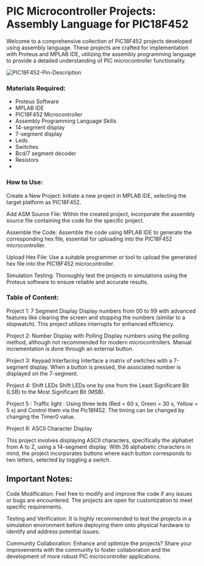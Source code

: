 # PIC Microcontroller Projects: Assembly Language for PIC18F452
Welcome to a comprehensive collection of PIC18F452 projects developed using assembly language. These projects are crafted for implementation with Proteus and MPLAB IDE, utilizing the assembly programming language to provide a detailed understanding of PIC microcontroller functionality.


![PIC18F452-Pin-Description](https://github.com/LatifEmbedded/Pic18f452/assets/155848361/4544c5d6-0aa8-4b1f-9d60-32abe94740c9)


### Materials Required:
- Proteus Software
- MPLAB IDE
- PIC18F452 Microcontroller
- Assembly Programming Language Skills
- 14-segment display
- 7-segment display
- Leds
- Switches
- Bcd/7 segment decoder
- Resistors
- 
### How to Use:
Create a New Project:
Initiate a new project in MPLAB IDE, selecting the target platform as PIC18F452.

Add ASM Source File:
Within the created project, incorporate the assembly source file containing the code for the specific project.

Assemble the Code:
Assemble the code using MPLAB IDE to generate the corresponding hex file, essential for uploading into the PIC18F452 microcontroller.

Upload Hex File:
Use a suitable programmer or tool to upload the generated hex file into the PIC18F452 microcontroller.

Simulation Testing:
Thoroughly test the projects in simulations using the Proteus software to ensure reliable and accurate results.

### Table of Content:
Project 1: 7 Segment Display
Display numbers from 00 to 99 with advanced features like clearing the screen and stopping the numbers (similar to a stopwatch). This project utilizes interrupts for enhanced efficiency.

Project 2: Number Display with Polling
Display numbers using the polling method, although not recommended for modern microcontrollers. Manual incrementation is done through an external button.

Project 3: Keypad Interfacing
Interface a matrix of switches with a 7-segment display. When a button is pressed, the associated number is displayed on the 7-segment.

Project 4: Shift LEDs
Shift LEDs one by one from the Least Significant Bit (LSB) to the Most Significant Bit (MSB).

Project 5 : Traffic light :
Using three leds (Red = 60 s, Green = 30 s, Yellow = 5 s) and Control them via the Pic18f452.
The timing can be changed by changing the Timer0 value.


Project 6: ASCII Character Display

This project involves displaying ASCII characters, specifically the alphabet from A to Z, using a 14-segment display. With 26 alphabetic characters in mind, the project incorporates buttons where each button corresponds to two letters, selected by toggling a switch.

## Important Notes:
Code Modification:
Feel free to modify and improve the code if any issues or bugs are encountered. The projects are open for customization to meet specific requirements.

Testing and Verification:
It is highly recommended to test the projects in a simulation environment before deploying them onto physical hardware to identify and address potential issues.

Community Collaboration:
Enhance and optimize the projects? Share your improvements with the community to foster collaboration and the development of more robust PIC microcontroller applications.
